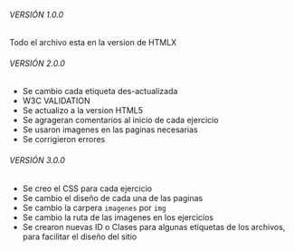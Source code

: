 ###### VERSIÓN 1.0.0
Todo el archivo esta en la version de HTMLX


###### VERSIÓN 2.0.0
- Se cambio cada etiqueta des-actualizada
- W3C VALIDATION
- Se actualizo a la version HTML5
- Se agrageran comentarios al inicio de cada ejercicio
- Se usaron imagenes en las paginas necesarias
- Se corrigieron errores


###### VERSIÓN 3.0.0
-  Se creo el CSS para cada ejercicio
-  Se cambio el diseño de cada una de las paginas
-  Se cambio la carpera `imagenes` por `img`
-  Se cambio la ruta de las imagenes en los ejercicios
-  Se crearon nuevas ID o Clases para algunas etiquetas de los archivos, para facilitar el diseño del sitio
